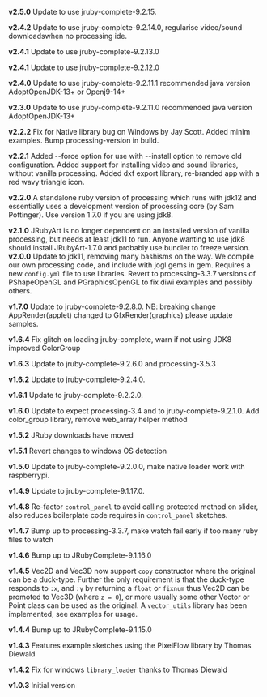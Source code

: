 **v2.5.0** Update to use jruby-complete-9.2.15.

**v2.4.2** Update to use jruby-complete-9.2.14.0, regularise video/sound downloadswhen no processing ide.

**v2.4.1** Update to use jruby-complete-9.2.13.0  

**v2.4.1** Update to use jruby-complete-9.2.12.0  

**v2.4.0** Update to use jruby-complete-9.2.11.1 recommended java version AdoptOpenJDK-13+ or Openj9-14+

**v2.3.0** Update to use jruby-complete-9.2.11.0 recommended java version AdoptOpenJDK-13+

**v2.2.2** Fix for Native library bug on Windows by Jay Scott. Added minim examples. Bump processing-version in build.

**v2.2.1** Added --force option for use with --install option to remove old configuration. Added support for installing video and sound libraries, without vanilla processing. Added dxf export library, re-branded app with a red wavy triangle icon.

**v2.2.0** A standalone ruby version of processing which runs with jdk12 and essentially uses a development version of processing core (by Sam Pottinger). Use version 1.7.0 if you are using jdk8.

**v2.1.0** JRubyArt is no longer dependent on an installed version of vanilla processing, but needs at least jdk11 to run. Anyone wanting to use jdk8 should install JRubyArt-1.7.0 and probably use bundler to freeze version.
**v2.0.0** Update to jdk11, removing many bashisms on the way. We compile our own processing code, and include with jogl gems in gem. Requires a new `config.yml` file to use libraries. Revert to processing-3.3.7 versions of PShapeOpenGL and PGraphicsOpenGL to fix diwi examples and possibly others.

**v1.7.0** Update to jruby-complete-9.2.8.0. NB: breaking change AppRender(applet) changed to GfxRender(graphics) please update samples.

**v1.6.4** Fix glitch on loading jruby-complete, warn if not using JDK8 improved ColorGroup

**v1.6.3** Update to jruby-complete-9.2.6.0 and processing-3.5.3

**v1.6.2** Update to jruby-complete-9.2.4.0.

**v1.6.1** Update to jruby-complete-9.2.2.0.

**v1.6.0** Update to expect processing-3.4 and to jruby-complete-9.2.1.0. Add color_group library, remove web_array helper method

**v1.5.2** JRuby downloads have moved

**v1.5.1** Revert changes to windows OS detection

**v1.5.0** Update to jruby-complete-9.2.0.0, make native loader work with raspberrypi.

**v1.4.9** Update to jruby-complete-9.1.17.0.

**v1.4.8** Re-factor `control_panel` to avoid calling protected method on slider, also reduces boilerplate code requires in `control_panel` sketches.

**v1.4.7** Bump up to processing-3.3.7, make watch fail early if too many ruby files to watch

**v1.4.6** Bump up to JRubyComplete-9.1.16.0

**v1.4.5** Vec2D and Vec3D now support `copy` constructor where the original can be a duck-type. Further the only requirement is that the duck-type responds to `:x`, and `:y` by returning a `float` or `fixnum` thus Vec2D can be promoted to Vec3D (where `z = 0`), or more usually some other Vector or Point class can be used as the original. A `vector_utils` library has been implemented, see examples for usage.

**v1.4.4** Bump up to JRubyComplete-9.1.15.0

**v1.4.3** Features example sketches using the PixelFlow library by Thomas Diewald

**v1.4.2** Fix for windows `library_loader` thanks to Thomas Diewald

**v1.0.3** Initial version
